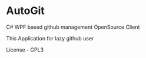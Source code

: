 # AutoGit
C# WPF based github management OpenSource Client

This Application for lazy github user

License - GPL3
